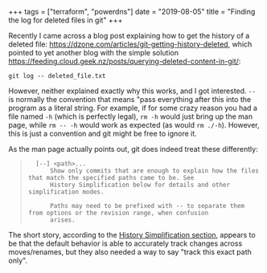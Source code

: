 +++
tags = ["terraform", "powerdns"]
date = "2019-08-05"
title = "Finding the log for deleted files in git"
+++

Recently I came across a blog post explaining how to get the history of a deleted file: https://dzone.com/articles/git-getting-history-deleted, which pointed to yet another blog with the simple solution https://feeding.cloud.geek.nz/posts/querying-deleted-content-in-git/:

```
git log -- deleted_file.txt
```

However, neither explained exactly why this works, and I got interested. `--` is normally the convention that means "pass everything after this into the program as a literal string. For example, if for some crazy reason you had a file named `-h` (which is perfectly legal), `rm -h` would just bring up the man page, while `rm -- -h` would work as expected (as would `rm ./-h`). However, this is just a convention and git might be free to ignore it.

As the man page actually points out, git does indeed treat these differently:

>       [--] <path>...
>           Show only commits that are enough to explain how the files that match the specified paths came to be. See
>           History Simplification below for details and other simplification modes.
>
>           Paths may need to be prefixed with -- to separate them from options or the revision range, when confusion
>           arises.

The short story, according to the [History Simplification section](https://www.git-scm.com/docs/git-log#_history_simplification), appears to be that the default behavior is able to accurately track changes across moves/renames, but they also needed a way to say "track this exact path only".
